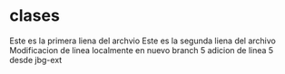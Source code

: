# clases
Este es la primera liena del archvio
Este es la segunda liena del archivo
Modificacion de linea localmente en nuevo branch 5
adicion de linea 5 desde jbg-ext
